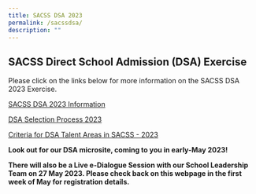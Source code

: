 ```yaml
---
title: SACSS DSA 2023
permalink: /sacssdsa/
description: ""
---
```

SACSS Direct School Admission (DSA) Exercise
---------------------

Please click on the links below for more information on the SACSS DSA 2023 Exercise.

[SACSS DSA 2023 Information](/files/sacss%20dsa%20sec%202023.pdf)

[DSA Selection Process 2023](/files/dsa%20selection%20process%202023.pdf)

[Criteria for DSA Talent Areas in SACSS - 2023](/files/criteria%20for%20dsa%20talent%20areas%20in%20sacss%202023.pdf)

**Look out for our DSA microsite, coming to you in early-May 2023!**

**There will also be a Live e-Dialogue Session with our School Leadership Team on 27 May 2023. Please check back on this webpage in the first week of May for registration details.**